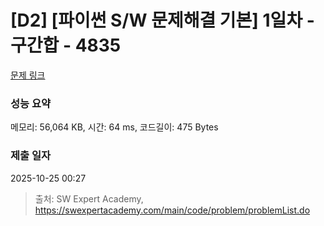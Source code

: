 # [D2] [파이썬 S/W 문제해결 기본] 1일차 - 구간합 - 4835 

[문제 링크](https://swexpertacademy.com/main/code/problem/problemDetail.do?contestProbId=AWTLXCuapdcDFAVT) 

### 성능 요약

메모리: 56,064 KB, 시간: 64 ms, 코드길이: 475 Bytes

### 제출 일자

2025-10-25 00:27



> 출처: SW Expert Academy, https://swexpertacademy.com/main/code/problem/problemList.do